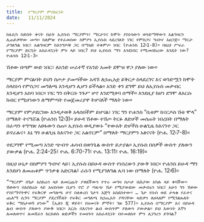 ```yaml
---
title:  የማርያም ምስክርነት
date:   11/11/2024
---
```


`ከፋሲካ ስድስት ቀናት በፊት ኢየሱስ ማርያምን፣ ማርታንና ከሞት ያስነሳውን ወንድማቸውን አልዓዛርን ሊጠይቃቸው መጣ። ከለምጽ የተፈወሰው ስምዖን ኢየሱስ ላደረገለት ነገር የምስጋና ግብዣ አዘጋጀ። ማርታ ታገለግል ነበር፣ አልዓዛርም ከእንግዶቹ ጋር በማዕድ ተቀምጦ ነበር (ዮሐንስ 12፡1-8)። በዚህ ሥፍራ የማርያም ድርጊት አስፈላጊነት ምኑ ላይ ነበር? ይህ ኢየሱስ ማን እንደነበር የሚመሰክረው እንዴት ነው? ዮሐንስ 12፡1-3።`

ሽቶው በጣም ውድ ነበር፣ ለአንድ ሠራተኛ የአንድ አመት ደሞዝ ዋጋ ያለው ነው።

ማርያም ምናልባት ይህን ስጦታ ያመጣችው አዳኙ ለኃጢአቷ ይቅርታ ስላደረገና እና ወንድሟን ከሞት ስላስነሳ የምስጋና መግለጫ እንዲሆን ሊሆን ይችላል። አንድ ቀን ደግሞ ይህ ለኢየሱስ መቃብር እንዲሆን አስባ ነበር። ነገር ግን በቅርቡ ንጉሥ ሆኖ እንደሚቀባ ሰማች። እንደዚያ ከሆነ ደግሞ ለእርሱ ክብር የሚሆነውን ለማምጣት የመጀመሪያዋ ትሆናለች ማለት ነው።

ማርያም የምታደርገው እንዲታወቅ አላሰበችም ይሆናል፣ ነገር ግን ዮሐንስ “ቤቱም ከናርዶስ ሽቱ ሞላ” በማለት ተናግሯል (ዮሐንስ 12፡3)። ይሁዳ ሽቶው ተሽጦ ትርፉ ለድሆች መሰጠት ነበረበት በማለት በፈጣን ተግሣጽ አፀፋውን ሰጠ። ኢየሱስ ወዲያውኑ “ተውአት ድሆችስ ሁልጊዜ ከእናንተ ጋር ይኖራሉና፥ እኔ ግን ሁልጊዜ ከእናንተ ጋር አልኖርም” በማለት ማርያምን አፅናናት (ዮሐ. 12፡7-8)።

ተደጋግሞ የሚመጣ አንድ ጭብጥ ሐሳብ በወንጌል ውስጥ ይታያል። ኢየሱስ በሰዎች ውስጥ ያለውን ያውቃል (ዮሐ. 2:24-25፤ ዮሐ. 6:70-71፤ ዮሐ. 13:11፤ ዮሐ. 16:19)።

በዚህ ሁኔታ በስምዖን ግብዣ ላይ፣ ኢየሱስ በይሁዳ ውስጥ የነበረውን ያውቅ ነበር። ዮሐንስ ይሁዳ ማን እንደሆነ ለመጠቆም ጥንቃቄ አድርጓል፤ ራሱን የሚያገለግል ሌባ ነው በማለት (ዮሐ. 12፡6)።

`“ማርያም በጌታ አስክሬን ላይ ለመርጨት ያቀደችውን የጥሩ መዓዛ ስጦታ በሕያው አካሉ ላይ ቀባችው። ሽቶውን በአስክሬኑ ላይ አፍስሳው ቢሆን ኖሮ ያ ጣፋጭ ሽታ የሚያውደው መቃብሩን ነበር፤ አሁን ግን ሽቶው የሃይማኖትዋና የፍቅርዋ መግለጫ ሆኖ ስለቀረበ ጌታን እጅግ አስደሰተው። … ጌታ የሱስ ወደ ታላቁ የፈተና ጨለማ ሲገባ ማርያም ያደረገችለት የፍቅር መግለጫ ከኃጢአት ያዳናቸው ጻድቃን ለዘላለም የሚገልጹለት ፍቅር ማስታወሻ ሆነው” (ኤለን ጂ ዋይት፣ የዘመናት ምኞት፣ ገጽ 577)። ኢየሱስ በማርያም እና በይሁዳ ልብ ውስጥ ያለውን ያውቅ ነበር። እርሱ በእናንተ ልብ ውስጥም ያለውን ያውቃል። ይህ እውነት እኛን ለመለወጥና ለመሸፈን ክርስቶስ ጽድቃችን የመሆኑን አስፈላጊነት በተመለከተ ምን ሊነግረን ይገባል?`